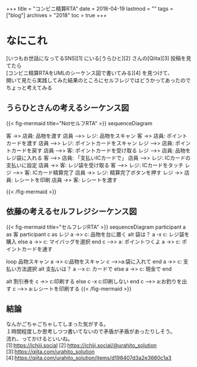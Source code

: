 +++
title = "コンビニ精算RTA"
date = 2018-04-19
lastmod = ""
tags = ["blog"]
archives = "2018"
toc = true
+++

# なにこれ
[いつもお世話になってるSNS][1] にいる[うらひと][2] さんの[Qiita][3] 投稿を見てたら  
[コンビニ精算RTAをUMLのシーケンス図で書いてみる][4] を見つけて、  
開いて見たら実践してみた結果のところにセルフレジではどうかってあったのでちょっと考えてみる

## うらひとさんの考えるシーケンス図

{{< fig-mermaid title="NotセルフRTA" >}}
sequenceDiagram

客 ->> 店員: 品物を渡す
店員 -->> レジ: 品物をスキャン
客 ->> 店員: ポイントカードを渡す
店員 -->> レジ: ポイントカードをスキャン
レジ -->> 店員: ポイントカードを戻す
店員 -->> 客: ポイントカードを受け取る
レジ -->> 店員: 品物をレジ袋に入れる
客 -->> 店員: 「支払いICカードで」
店員 -->> レジ: ICカードの支払いに設定
店員 ->> 客: レジ袋を受け取る
客 -->> レジ: ICカードをタッチ
レジ -->> 客: ICカード精算完了
店員 ->> レジ: 精算完了ボタンを押す
レジ ->> 店員: レシートを印刷
店員 ->> 客: レシートを渡す

{{< /fig-mermaid >}}

## 依藤の考えるセルフレジシーケンス図
{{< fig-mermaid title="セルフレジRTA" >}}
sequenceDiagram
participant a as 客
participant c as レジ
a ->> c: 品物を台に置く
alt 袋は？
a -x c: レジ袋を購入
else
a ->> c: マイバッグを選択
end
c -->> a: ポイントつくよ
a ->> c: ポイントカードを通す


loop 品物スキャン
    a ->> c:品物をスキャン
    c -->>a:袋に入れて
end
a ->> c: 支払い方法選択
alt 支払いは？
a --x c: カードで
else
a ->> c: 現金で
end

alt 割引券を
c ->> c:印刷する
else
c -x c:印刷しない
end
c -->> a:お釣りを出す
c -->> a:レシートを印刷する
{{< /fig-mermaid >}}

## 結論
なんかごちゃごちゃしてしまった気がする。  
１時間程度しか思考しつつ書いてないので矛盾が矛盾があったりしそう。  
流れ、ってかけるといいね。  
[1]:https://ichiji.social
[2]:https://ichiji.social/@urahito_solution
[3]:https://qiita.com/urahito_solution
[4]:https://qiita.com/urahito_solution/items/d198407d3a2e3660c1a3